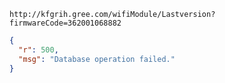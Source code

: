 `http://kfgrih.gree.com/wifiModule/Lastversion?firmwareCode=362001068882`

```json
{
  "r": 500,
  "msg": "Database operation failed."
}
```